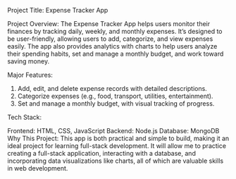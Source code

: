 Project Title:
Expense Tracker App

Project Overview:
The Expense Tracker App helps users monitor their finances by tracking daily, weekly, and monthly expenses. It’s designed to be user-friendly, allowing users to add, categorize, and view expenses easily. The app also provides analytics with charts to help users analyze their spending habits, set and manage a monthly budget, and work toward saving money.

Major Features:

1. Add, edit, and delete expense records with detailed descriptions.
2. Categorize expenses (e.g., food, transport, utilities, entertainment).
3. Set and manage a monthly budget, with visual tracking of progress.


Tech Stack:

Frontend: HTML, CSS, JavaScript
Backend: Node.js
Database: MongoDB
Why This Project:
This app is both practical and simple to build, making it an ideal project for learning full-stack development. It will allow me to practice creating a full-stack application, interacting with a database, and incorporating data visualizations like charts, all of which are valuable skills in web development.

